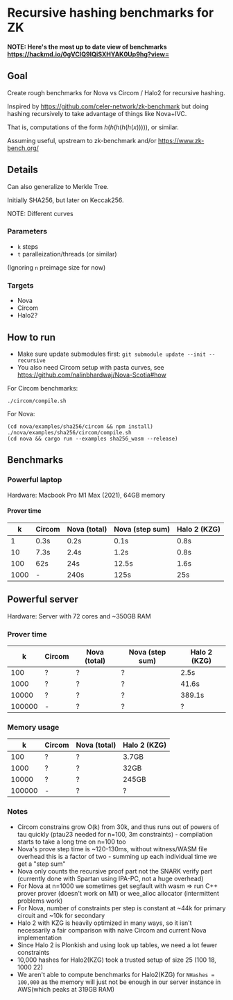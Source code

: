 # Recursive hashing benchmarks for ZK

**NOTE: Here's the most up to date view of benchmarks https://hackmd.io/0gVClQ9IQiSXHYAK0Up9hg?view=**

## Goal

Create rough benchmarks for Nova vs Circom / Halo2 for recursive hashing.

Inspired by https://github.com/celer-network/zk-benchmark but doing hashing
recursively to take advantage of things like Nova+IVC.

That is, computations of the form $h(h(h(h(h(x)))))$, or similar.

Assuming useful, upstream to zk-benchmark and/or https://www.zk-bench.org/

## Details

Can also generalize to Merkle Tree.

Initially SHA256, but later on Keccak256.

NOTE: Different curves

### Parameters

- `k` steps
- `t` paralleization/threads (or similar)

(Ignoring `n` preimage size for now)

### Targets

- Nova
- Circom
- Halo2?

## How to run

- Make sure update submodules first: `git submodule update --init --recursive`
- You also need Circom setup with pasta curves, see https://github.com/nalinbhardwaj/Nova-Scotia#how

For Circom benchmarks:

`./circom/compile.sh`

For Nova:

```
(cd nova/examples/sha256/circom && npm install)
./nova/examples/sha256/circom/compile.sh
(cd nova && cargo run --examples sha256_wasm --release)
```

## Benchmarks

### Powerful laptop

Hardware: Macbook Pro M1 Max (2021), 64GB memory

#### Prover time

| k     | Circom | Nova (total) | Nova (step sum) | Halo 2 (KZG) |
|-------|--------|--------------|-----------------|--------------|
| 1     | 0.3s   | 0.2s         | 0.1s            | 0.8s         |
| 10    | 7.3s   | 2.4s         | 1.2s            | 0.8s         |
| 100   | 62s    | 24s          | 12.5s           | 1.6s         |
| 1000  | -      | 240s         | 125s            | 25s          |

## Powerful server

Hardware: Server with 72 cores and ~350GB RAM

### Prover time

| k       | Circom | Nova (total) | Nova (step sum) | Halo 2 (KZG) |
|---------|--------|--------------|-----------------|--------------|
| 100     | ?      | ?            | ?            | 2.5s         |
| 1000    | ?      | ?            | ?            | 41.6s          |
| 10000   | ?      | ?            | ?            | 389.1s          |
| 100000  | -      | ?            | ?            | ?          |


### Memory usage

| k       | Circom | Nova (total) | Halo 2 (KZG) |
|---------|--------|--------------|--------------|
| 100     | ?      | ?            | 3.7GB        |
| 1000    | ?      | ?            | 32GB         |
| 10000   | ?      | ?            | 245GB        |
| 100000  | -      | ?            | ?            |


### Notes

- Circom constrains grow O(k) from 30k, and thus runs out of powers of tau quickly (ptau23 needed for n=100, 3m constraints) - compilation starts to take a long tme on n=100 too
- Nova's prove step time is ~120-130ms, without witness/WASM file overhead this is a factor of two - summing up each individual time we get a "step sum"
- Nova only counts the recursive proof part not the SNARK verify part (currently done with Spartan using IPA-PC, not a huge overhead)
- For Nova at n=1000 we sometimes get segfault with wasm => run C++ prover prover (doesn't work on M1) or wee_alloc allocator (intermittent problems work)
- For Nova, number of constraints per step is constant at ~44k for primary circuit and ~10k for secondary
- Halo 2 with KZG is heavily optimized in many ways, so it isn't necessarily a fair comparison with naive Circom and current Nova implementation
- Since Halo 2 is Plonkish and using look up tables, we need a lot fewer constraints
- 10,000 hashes for Halo2(KZG) took a trusted setup of size 25 (100 18, 1000 22)
- We aren't able to compute benchmarks for Halo2(KZG) for `NHashes = 100,000` as the memory will just not be enough in our server instance in AWS(which peaks at 319GB RAM)
